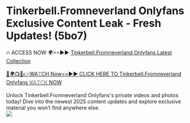 # Tinkerbell.Fromneverland Onlyfans Exclusive Content Leak - Fresh Updates! (5bo7)

🔥 ACCESS NOW 🌍==►► <a href="https://tinyurl.com/kvy9nzfs" rel="nofollow">Tinkerbell.Fromneverland Onlyfans Latest Collection</a>
<br><br>
[🔴🌍📺📱👉WA𝚃CH Now==►► CLICK HERE TO Tinkerbell.Fromneverland Onlyfans 𝚆𝙰𝚃𝙲𝙷 NOW](https://tinyurl.com/kvy9nzfs)
<br><br>
Unlock Tinkerbell.Fromneverland Onlyfans's private videos and photos today! Dive into the newest 2025 content updates and explore exclusive material you won’t find anywhere else.
<br>
<a href="https://tinyurl.com/kvy9nzfs" rel="nofollow" data-target="animated-image.originalLink"><img src="https://camo.githubusercontent.com/8a4f000d20f83aca3bf7ec5f350d767afa0574a8a352519fd8cfa583a6f93a33/68747470733a2f2f692e696d6775722e636f6d2f644a486b345a712e676966" data-canonical-src="https://i.imgur.com/dJHk4Zq.gif" style="max-width: 100%; display: inline-block;" data-target="animated-image.originalImage"></a>
<br>
